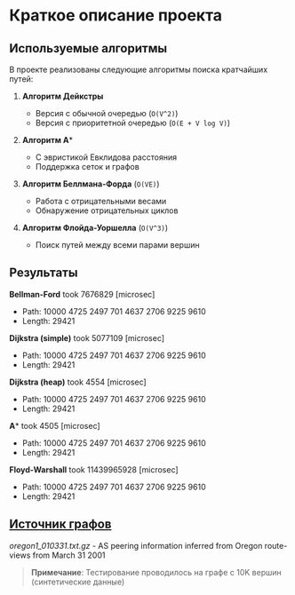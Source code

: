 # Краткое описание проекта

## Используемые алгоритмы

В проекте реализованы следующие алгоритмы поиска кратчайших путей:

1. **Алгоритм Дейкстры**  
   - Версия с обычной очередью (`O(V^2)`)
   - Версия с приоритетной очередью (`O(E + V log V)`)

2. **Алгоритм A***  
   - С эвристикой Евклидова расстояния
   - Поддержка сеток и графов

3. **Алгоритм Беллмана-Форда** (`O(VE)`)  
   - Работа с отрицательными весами
   - Обнаружение отрицательных циклов

4. **Алгоритм Флойда-Уоршелла** (`O(V^3)`)  
   - Поиск путей между всеми парами вершин

## Результаты

**Bellman-Ford** took 7676829 [microsec]
  - Path: 10000 4725 2497 701 4637 2706 9225 9610 
  - Length: 29421

**Dijkstra (simple)** took 5077109 [microsec]
  - Path: 10000 4725 2497 701 4637 2706 9225 9610 
  - Length: 29421

**Dijkstra (heap)** took 4554 [microsec]
  - Path: 10000 4725 2497 701 4637 2706 9225 9610 
  - Length: 29421

**A*** took 4505 [microsec]
  - Path: 10000 4725 2497 701 4637 2706 9225 9610 
  - Length: 29421

**Floyd-Warshall** took 11439965928 [microsec]
  - Path: 10000 4725 2497 701 4637 2706 9225 9610 
  - Length: 29421

## [Источник графов](https://snap.stanford.edu/data/Oregon-1.html)
*oregon1_010331.txt.gz* - AS peering information inferred from Oregon route-views from March 31 2001



> **Примечание**: Тестирование проводилось на графе с 10K вершин (синтетические данные)
